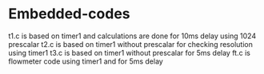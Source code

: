 # Embedded-codes

t1.c is based on timer1 and calculations are done for 10ms delay using 1024 prescalar
t2.c is based on timer1 without prescalar for checking resolution using timer1
t3.c is based on timer1 without prescalar for 5ms delay
ft.c is flowmeter code using timer1 and for 5ms delay
